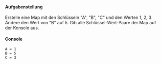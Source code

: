 #### Aufgabenstellung

Erstelle eine Map mit den Schlüsseln "A", "B", "C" und den Werten 1, 2, 3.
Ändere den Wert von "B" auf 5.
Gib alle Schlüssel-Wert-Paare der Map auf der Konsole aus.

#### Console
```
A = 1
B = 5
C = 3
```
